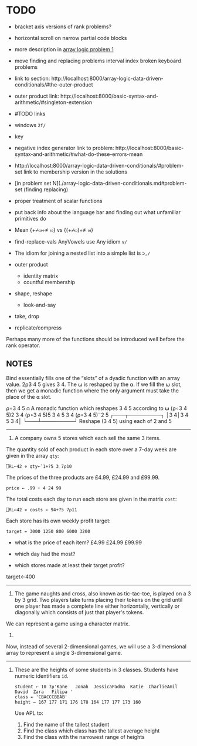 # TODO
- bracket axis versions of rank problems?

- horizontal scroll on narrow partial code blocks
- more description in [array logic problem 1](./array-logic-data-driven-conditionals.md#problem-set)
- move finding and replacing problems interval index broken keyboard problems
- link to section: http://localhost:8000/array-logic-data-driven-conditionals/#the-outer-product
- outer product link: http://localhost:8000/basic-syntax-and-arithmetic/#singleton-extension
- #TODO links
- windows `2f/`
- key
- negative index generator link to problem: http://localhost:8000/basic-syntax-and-arithmetic/#what-do-these-errors-mean
- http://localhost:8000/array-logic-data-driven-conditionals/#problem-set link to membership version in the solutions
- [in problem set N](./array-logic-data-driven-conditionals.md#problem-set (finding replacing)
- proper treatment of scalar functions
- put back info about the language bar and finding out what unfamiliar primitives do
- Mean {+⌿⍵÷≢⍵} vs {(+⌿⍵)÷≢⍵}
- find-replace-vals AnyVowels use Any idiom `∨/`
- The idiom for joining a nested list into a simple list is `⊃,/`
- outer product
	- identity matrix
	- countful membership
- shape, reshape
	- look-and-say
- take, drop
- replicate/compress

Perhaps many more of the functions should be introduced well before the rank operator.

## NOTES
Bind essentially fills one of the “slots” of a dyadic function with an array value. 2⍴3 4 5 gives 3 4. The ⍵ is reshaped by the ⍺. If we fill the ⍵ slot, then we get a monadic function where the only argument must take the place of the ⍺ slot.

⍴∘3 4 5  ⍝ A monadic function which reshapes 3 4 5 according to ⍵
      (⍴∘3 4 5)2
3 4
      (⍴∘3 4 5)5
3 4 5 3 4
      (⍴∘3 4 5)¨2 5
┌───┬─────────┐
│3 4│3 4 5 3 4│
└───┴─────────┘
Reshape (3 4 5) using each of 2 and 5

---

1. A company owns 5 stores which each sell the same 3 items.

The quantity sold of each product in each store over a 7-day week are given in the array `qty`:

```APL
⎕RL←42 ⋄ qty←¯1+?5 3 7⍴10
```

The prices of the three products are £4.99, £24.99 and £99.99.

```APL
price ← .99 + 4 24 99
```

The total costs each day to run each store are given in the matrix `cost`:

```APL
⎕RL←42 ⋄ costs ← 94+?5 7⍴11
```

Each store has its own weekly profit target:

```APL
target ← 3000 1250 800 6000 3200
```

- what is the price of each item?
£4.99 £24.99 £99.99

- which day had the most?
- which stores made at least their target profit?

target←400

--------

1. The game naughts and cross, also known as tic-tac-toe, is played on a 3 by 3 grid. Two players take turns placing their tokens on the grid until one player has made a complete line either horizontally, vertically or diagonally which consists of just that player's tokens.

We can represent a game using a character matrix. 

1. 

Now, instead of several 2-dimensional games, we will use a 3-dimensional array to represent a single 3-dimensional game.

--------

1. These are the heights of some students in 3 classes. Students have numeric identifiers `id`.
	```APL
	student ← 10 7⍴'Kane   Jonah  JessicaPadma  Katie  CharlieAmil   David  Zara   Filipa '
	class ← 'CBACCCBBAB'
	height ← 167 177 171 176 178 164 177 177 173 160
	```

	Use APL to:

	1. Find the name of the tallest student
	1. Find the class which class has the tallest average height
	1. Find the class with the narrowest range of heights
